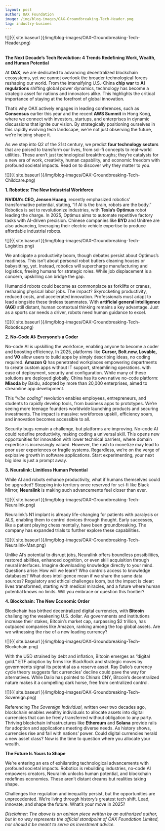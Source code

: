 ```yaml
---
layout: post
author: OAX Foundation
image: /img/blog-images/OAX-Groundbreaking-Tech-Header.png
tag: industry-busines
---
```


![]({{ site.baseurl }}/img/blog-images/OAX-Groundbreaking-Tech-Header.png)

<br><b>The Next Decade’s Tech Revolution: 4 Trends Redefining Work, Wealth, and Human Potential</b>

At <b>OAX</b>, we are dedicated to advancing decentralized blockchain ecosystems, yet we cannot overlook the broader technological forces reshaping our world. From the intensifying U.S.-China <b>chip war</b> to <b>AI regulations</b> shifting global power dynamics, technology has become a strategic asset for nations and innovators alike. This highlights the critical importance of staying at the forefront of global innovation. 

That’s why OAX actively engages in leading conferences, such as <b>Consensus</b> earlier this year and the recent <b>AWS Summit</b> in Hong Kong, where we connect with investors, startups, and enterprises in dynamic discussions that ignite our vision. By strategically positioning ourselves in this rapidly evolving tech landscape, we’re not just observing the future, we’re helping shape it. 

As we step into Q2 of the 21st century, we predict <b>four technology sectors</b> that are poised to transform our lives, from sci-fi concepts to real-world utilities. These aren’t just technological breakthroughs; they’re catalysts for a new era of work, creativity, human capability, and economic freedom with profound societal impacts. Read on to discover why they matter to you.

![]({{ site.baseurl }}/img/blog-images/OAX-Groundbreaking-Tech-Childcare.png)

<b>1. Robotics: The New Industrial Workforce</b>

<b>NVIDIA’s CEO, Jensen Huang</b>, recently emphasized robotics’ transformative potential, stating, “If AI is the brain, robots are the body.” Robotics is set to revolutionize industries, with <b>Tesla’s Optimus</b> robot leading the charge. In 2025, Optimus aims to automate repetitive factory tasks with AI-driven precision. Chinese companies like <b>BYD</b> and Unitree are also advancing, leveraging their electric vehicle expertise to produce affordable industrial robots.

![]({{ site.baseurl }}/img/blog-images/OAX-Groundbreaking-Tech-Logistics.png)

We anticipate a productivity boom, though debates persist about Optimus’s readiness. This isn’t about personal robot butlers cleaning houses or babysitting, yet. Instead, robotics will supercharge manufacturing and logistics, freeing humans for strategic roles. While job displacement is a concern, upskilling can bridge the gap.

Humanoid robots could become as commonplace as forklifts or cranes, reshaping physical labor jobs. The impact? Skyrocketing productivity, reduced costs, and accelerated innovation. Professionals must adapt to lead alongside these tireless teammates. With <b>artificial general intelligence (AGI)</b> still distant, human contextual thinking remains a key advantage. Just as a sports car needs a driver, robots need human guidance to excel.

![]({{ site.baseurl }}/img/blog-images/OAX-Groundbreaking-Tech-Robotics.png)

<b>2. No-Code AI: Everyone’s a Coder</b>

No-code AI is upskilling the workforce, enabling anyone to become a coder and boosting efficiency. In 2025, platforms like <b>Cursor, Bolt.new, Lovable,</b> and <b>V0</b> allow users to build apps by simply describing ideas, no coding required. <b>Amazon Q</b> has penetrated workplaces empowering departments to create custom apps without IT support, streamlining operations. with ease of deployment, security and configuration. While many of these solutions are deployed globally, China has its own native no-code platform: <b>Miaoda</b> by Baidu, adopted by more than 20,000 enterprises, aimed to streamline app development.

This “<i>vibe coding</i>” revolution enables employees, entrepreneurs, and students to rapidly develop tools, from business apps to prototypes. We’re seeing more teenage founders worldwide launching products and securing investments. The impact is massive: workforces upskill, efficiency soars, and innovation becomes accessible to all.

Security bugs remain a challenge, but platforms are improving. No-code AI could redefine productivity, making coding a universal skill. This opens new opportunities for innovation with lower technical barriers, where domain expertise is increasingly valued. However, the rush to monetize may lead to poor user experiences or fragile systems. Regardless, we’re on the verge of explosive growth in software applications. Start experimenting, your next big idea is just a prompt away.

<b>3. Neuralink: Limitless Human Potential</b>

While AI and robots enhance productivity, what if humans themselves could be upgraded? Stepping into territory once reserved for sci-fi like Black Mirror, <b>Neuralink</b> is making such advancements feel closer than ever.

![]({{ site.baseurl }}/img/blog-images/OAX-Groundbreaking-Tech-Neuralink.png)

Neuralink’s N1 implant is already life-changing for patients with paralysis or ALS, enabling them to control devices through thought. Early successes, like a patient playing chess mentally, have been groundbreaking. The company has expanded trials to further explore these capabilities.

![]({{ site.baseurl }}/img/blog-images/OAX-Groundbreaking-Tech-Neuralink-Man.png)

Unlike AI’s potential to disrupt jobs, Neuralink offers boundless possibilities, restored abilities, enhanced cognition, or even skill acquisition through neural interfaces. Imagine downloading knowledge directly to your mind. Questions arise: How will we learn? Who controls access to knowledge databases? What does intelligence mean if we share the same data sources? Regulatory and ethical challenges loom, but the impact is clear: lives transformed, starting with medical miracles, and a future where human potential knows no limits. Will you embrace or question this frontier?

<b>4. Blockchain: The New Economic Order</b>

Blockchain has birthed decentralized digital currencies, with <b>Bitcoin</b> challenging the weakening U.S. dollar. As governments and institutions increase their stakes, Bitcoin’s market cap, surpassing $2 trillion, has outpaced companies like Amazon, ranking among the top global assets. Are we witnessing the rise of a new leading currency?

![]({{ site.baseurl }}/img/blog-images/OAX-Groundbreaking-Tech-Blockchain.png)

With the USD strained by debt and inflation, Bitcoin emerges as “digital gold.” ETF adoption by firms like BlackRock and strategic moves by governments signal its potential as a reserve asset. Ray Dalio’s currency cycle theory suggests fiat currencies’ decline could pave the way for alternatives. While Dalio has pointed to China’s CNY, Bitcoin’s decentralized nature makes it a compelling dark horse, free from centralized control.

![]({{ site.baseurl }}/img/blog-images/OAX-Groundbreaking-Tech-Sovereign.png)

Referencing <i>The Sovereign Individual</i>, written over two decades ago, blockchain enables wealthy individuals to allocate assets into digital currencies that can be freely transferred without obligation to any party. Thriving blockchain infrastructures like <b>Ethereum</b> and <b>Solana</b> provide rails for adoption and applications meeting diverse needs. As history shows, currencies rise and fall with nations’ power. Could digital currencies herald a new asset class? Now is the time to question where you allocate your wealth.

<b>The Future Is Yours to Shape</b>

We’re entering an era of exhilarating technological advancements with profound societal impacts. Robotics is rebuilding industries, no-code AI empowers creators, Neuralink unlocks human potential, and blockchain redefines economies. These aren’t distant dreams but realities taking shape.

Challenges like regulation and inequality persist, but the opportunities are unprecedented. We’re living through history’s greatest tech shift. Lead, innovate, and shape the future. What’s your move in 2025?

<i>Disclaimer: The above is an opinion piece written by an authorized author, but in no way represents the official standpoint of OAX Foundation Limited, nor should it be meant to serve as investment advice.</i>
